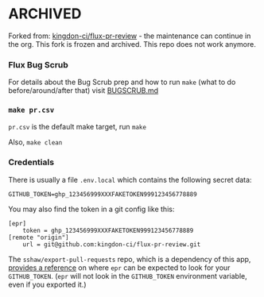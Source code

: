 # ARCHIVED

Forked from: [kingdon-ci/flux-pr-review](https://github.com/kingdon-ci/flux-pr-review) - the maintenance can continue in the org. This fork is frozen and archived. This repo does not work anymore.

### Flux Bug Scrub

For details about the Bug Scrub prep and how to run `make` (what to do
before/around/after that) visit [BUGSCRUB.md](/BUGSCRUB.md)

### `make pr.csv`

`pr.csv` is the default make target, run `make`

Also, `make clean`

### Credentials

There is usually a file `.env.local` which contains the following secret data:

```
GITHUB_TOKEN=ghp_123456999XXXFAKETOKEN999123456778889
```

You may also find the token in a git config like this:

```
[epr]
	token = ghp_123456999XXXFAKETOKEN999123456778889
[remote "origin"]
	url = git@github.com:kingdon-ci/flux-pr-review.git
```

The `sshaw/export-pull-requests` repo, which is a dependency of this app,
[provides a reference](https://github.com/sshaw/export-pull-requests#token)
on where `epr` can be expected to look for your `GITHUB_TOKEN`.
(`epr` will not look in the `GITHUB_TOKEN` environment variable, even if you exported it.)
